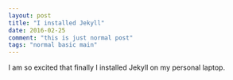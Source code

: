 ```yaml
---
layout: post
title: "I installed Jekyll"
date: 2016-02-25
comment: "this is just normal post"
tags: "normal basic main"
---
```


I am so excited that finally I installed Jekyll on my personal laptop.
